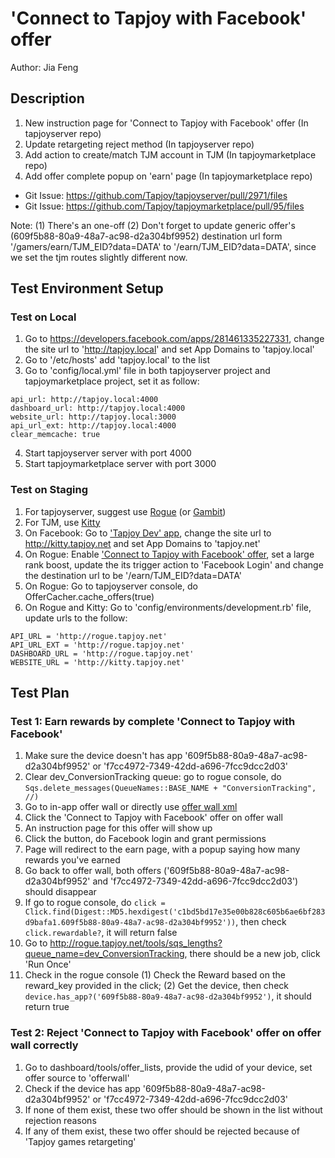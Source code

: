 # 'Connect to Tapjoy with Facebook' offer

Author: Jia Feng

## Description
1. New instruction page for 'Connect to Tapjoy with Facebook' offer (In tapjoyserver repo)
2. Update retargeting reject method (In tapjoyserver repo)
3. Add action to create/match TJM account in TJM (In tapjoymarketplace repo)
4. Add offer complete popup on 'earn' page (In tapjoymarketplace repo)

* Git Issue: https://github.com/Tapjoy/tapjoyserver/pull/2971/files
* Git Issue: https://github.com/Tapjoy/tapjoymarketplace/pull/95/files

Note:
(1) There's an one-off
(2) Don't forget to update generic offer's (609f5b88-80a9-48a7-ac98-d2a304bf9952) destination url form '/gamers/earn/TJM_EID?data=DATA' to '/earn/TJM_EID?data=DATA', since we set the tjm routes slightly different now.

## Test Environment Setup
### Test on Local
1. Go to https://developers.facebook.com/apps/281461335227331, change the site url to 'http://tapjoy.local' and set App Domains to 'tapjoy.local'
2. Go to '/etc/hosts' add 'tapjoy.local' to the list
3. Go to 'config/local.yml' file in both tapjoyserver project and tapjoymarketplace project, set it as follow:

```
api_url: http://tapjoy.local:4000
dashboard_url: http://tapjoy.local:4000
website_url: http://tapjoy.local:3000
api_url_ext: http://tapjoy.local:4000
clear_memcache: true
```

4. Start tapjoyserver server with port 4000
5. Start tapjoymarketplace server with port 3000

### Test on Staging
1. For tapjoyserver, suggest use [Rogue](http://rogue.tapjoy.net) (or [Gambit](http://gambit.tapjoy.net))
2. For TJM, use [Kitty](http://kitty.tapjoy.net)
3. On Facebook: Go to ['Tapjoy Dev' app](https://developers.facebook.com/apps/281461335227331), change the site url to http://kitty.tapjoy.net and set App Domains to 'tapjoy.net'
4. On Rogue: Enable ['Connect to Tapjoy with Facebook' offer](http://rogue.tapjoy.net/dashboard/statz/609f5b88-80a9-48a7-ac98-d2a304bf9952), set a large rank boost, update the its trigger action to 'Facebook Login' and change the destination url to be '/earn/TJM_EID?data=DATA'
5. On Rogue: Go to tapjoyserver console, do OfferCacher.cache_offers(true)
6. On Rogue and Kitty: Go to 'config/environments/development.rb' file, update urls to the follow:

```
API_URL = 'http://rogue.tapjoy.net'
API_URL_EXT = 'http://rogue.tapjoy.net'
DASHBOARD_URL = 'http://rogue.tapjoy.net'
WEBSITE_URL = 'http://kitty.tapjoy.net'
```

## Test Plan

### Test 1: Earn rewards by complete 'Connect to Tapjoy with Facebook'
1. Make sure the device doesn't has app '609f5b88-80a9-48a7-ac98-d2a304bf9952' or 'f7cc4972-7349-42dd-a696-7fcc9dcc2d03'
2. Clear dev_ConversionTracking queue: go to rogue console, do ```Sqs.delete_messages(QueueNames::BASE_NAME + "ConversionTracking", //)```
3. Go to in-app offer wall or directly use [offer wall xml](http://rogue.tapjoy.net/get_offers?app_id=30091aa4-9ff3-4717-a467-c83d83f98d6d&udid=c1bd5bd17e35e00b828c605b6ae6bf283d9bafa1&publisher_user_id=testuser&currency_id=30091aa4-9ff3-4717-a467-c83d83f98d6d&device_type=iphone)
4. Click the 'Connect to Tapjoy with Facebook' offer on offer wall
4. An instruction page for this offer will show up
5. Click the button, do Facebook login and grant permissions
6. Page will redirect to the earn page, with a popup saying how many rewards you've earned
7. Go back to offer wall, both offers ('609f5b88-80a9-48a7-ac98-d2a304bf9952' and 'f7cc4972-7349-42dd-a696-7fcc9dcc2d03') should disappear
8. If go to rogue console, do ```click = Click.find(Digest::MD5.hexdigest('c1bd5bd17e35e00b828c605b6ae6bf283d9bafa1.609f5b88-80a9-48a7-ac98-d2a304bf9952'))```, then check ```click.rewardable?```, it will return false
9. Go to http://rogue.tapjoy.net/tools/sqs_lengths?queue_name=dev_ConversionTracking, there should be a new job, click 'Run Once' 
10. Check in the rogue console
    (1) Check the Reward based on the reward_key provided in the click;
    (2) Get the device, then check ```device.has_app?('609f5b88-80a9-48a7-ac98-d2a304bf9952')```, it should return true

### Test 2: Reject 'Connect to Tapjoy with Facebook' offer on offer wall correctly
1. Go to dashboard/tools/offer_lists, provide the udid of your device, set offer source to 'offerwall'
2. Check if the device has app '609f5b88-80a9-48a7-ac98-d2a304bf9952' or 'f7cc4972-7349-42dd-a696-7fcc9dcc2d03'
3. If none of them exist, these two offer should be shown in the list without rejection reasons
4. If any of them exist, these two offer should be rejected because of 'Tapjoy games retargeting'
